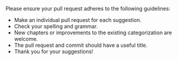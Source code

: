 Please ensure your pull request adheres to the following guidelines:

 * Make an individual pull request for each suggestion.
 * Check your spelling and grammar.
 * New chapters or improvements to the existing categorization are welcome.
 * The pull request and commit should have a useful title.
 * Thank you for your suggestions!

